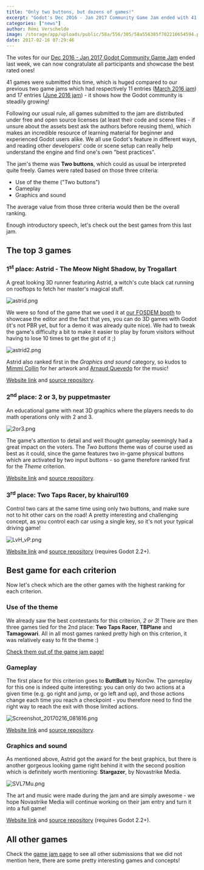 ```yaml
---
title: "Only two buttons, but dozens of games!"
excerpt: "Godot's Dec 2016 - Jan 2017 Community Game Jam ended with 41 entries, including some very interesting games! Check the jam winners in this post: Astrid - The Meow Night Shadow, 2 and 3, Two Taps Racer!"
categories: ["news"]
author: Rémi Verschelde
image: /storage/app/uploads/public/58a/556/305/58a556305f702210654594.png
date: 2017-02-16 07:29:46
---
```


The votes for our [Dec 2016 - Jan 2017 Godot Community Game Jam](https://itch.io/jam/godotjam122016) ended last week, we can now congratulate all participants and showcase the best rated ones!

41 games were submitted this time, which is huged compared to our previous two game jams which had respectively 11 entries ([March 2016 jam](https://itch.io/jam/godotjam032016)) and 17 entries ([June 2016 jam](https://itch.io/jam/godotjam062016)) - it shows how the Godot community is steadily growing!

Following our usual rule, all games submitted to the jam are distributed under free and open source licenses (at least their code and scene files - if unsure about the assets best ask the authors before reusing them), which makes an incredible resource of learning material for beginner and experienced Godot users alike. We all use Godot's feature in different ways, and reading other developers' code or scene setup can really help understand the engine and find one's own "best practices".

The jam's theme was **Two buttons**, which could as usual be interpreted quite freely. Games were rated based on those three criteria:
 - Use of the theme ("Two buttons")
 - Gameplay
 - Graphics and sound

The average value from those three criteria would then be the overall ranking.

Enough introductory speech, let's check out the best games from this last jam.

## The top 3 games

### 1<sup>st</sup> place: Astrid - The Meow Night Shadow, by Trogallart

A great looking 3D runner featuring Astrid, a witch's cute black cat running on rooftops to fetch her master's magical stuff.

![astrid.png](/storage/app/uploads/public/58a/2b0/3ba/58a2b03ba2c8f570113490.png)

We were so fond of the game that we used it at [our FOSDEM booth](/article/meet-us-fosdem-2017-and-godotcon) to showcase the editor and the fact that yes, you can do 3D games with Godot (it's not PBR yet, but for a demo it was already quite nice). We had to tweak the game's difficulty a bit to make it easier to play by forum visitors without having to lose 10 times to get the gist of it ;)

![astrid2.png](/storage/app/uploads/public/58a/2b0/7d6/58a2b07d6a0d3283866737.png)

Astrid also ranked first in the *Graphics and sound* category, so kudos to [Mimmi Collin](http://mimmiisbest.deviantart.com/) for her artwork and [Arnaud Quevedo](https://www.youtube.com/user/DarthNohks) for the music!

[Website link](https://trogallart.itch.io/astrid-the-meow-night-shadow) and [source repository](https://github.com/gmarais/Astrid-The-Meow-Night-Shadow).

### 2<sup>nd</sup> place: 2 or 3, by puppetmaster

An educational game with neat 3D graphics where the players needs to do math operations only with 2 and 3.

![2or3.png](/storage/app/uploads/public/58a/2b0/a61/58a2b0a614232280297653.png)

The game's attention to detail and well thought gameplay seemingly had a great impact on the voters. The *Two buttons* theme was of course used as best as it could, since the game features two in-game physical buttons which are activated by two input buttons - so game therefore ranked first for the *Theme* criterion.

[Website link](https://puppetmaster.itch.io/2-or-3) and [source repository](https://github.com/puppetmaster-/2_or_3).

### 3<sup>rd</sup> place: Two Taps Racer, by khairul169

Control two cars at the same time using only two buttons, and make sure not to hit other cars on the road! A pretty interesting and challenging concept, as you control each car using a single key, so it's not your typical driving game!

![LvH_vP.png](/storage/app/uploads/public/58a/550/a29/58a550a2907f4652401620.png)

[Website link](https://khairul169.itch.io/two-taps-racer) and [source repository](https://github.com/khairul169/two-taps-racer) (requires Godot 2.2+).


## Best game for each criterion

Now let's check which are the other games with the highest ranking for each criterion.

### Use of the theme

We already saw the best contestants for this criterion, *2 or 3*! There are then three games tied for the 2nd place: **Two Taps Racer**, **TBPlane** and **Tamagowari**. All in all most games ranked pretty high on this criterion, it was relatively easy to fit the theme :)

[Check them out of the game jam page!](https://itch.io/jam/godotjam122016/results/theme-two-buttons)

### Gameplay

The first place for this criterion goes to **ButtButt** by Non0w. The gameplay for this one is indeed quite interesting: you can only do two actions at a given time (e.g. go right and jump, or go left and up), and those actions change each time you reach a checkpoint - you therefore need to find the right way to reach the exit with those limited actions.

![Screenshot_20170216_081816.png](/storage/app/uploads/public/58a/552/cfc/58a552cfc6788437479290.png)

[Website link](https://non0w.itch.io/buttbutt) and [source repository](https://github.com/arnaudcoj/godot_game_jam_2016).

### Graphics and sound

As mentioned above, Astrid got the award for the best graphics, but there is another gorgeous looking game right behind it with the second position which is definitely worth mentioning: **Stargazer**, by Novastrike Media.

![SVL7Mu.png](/storage/app/uploads/public/58a/553/79e/58a55379e5291817877456.png)

The art and music were made during the jam and are simply awesome - we hope Novastrike Media will continue working on their jam entry and turn it into a full game!

[Website link](https://novastrike.itch.io/stargazer) and [source repository](https://github.com/Novastrike/stargazer) (requires Godot 2.2+).

## All other games

Check the [game jam page](https://itch.io/jam/godotjam122016) to see all other submissions that we did not mention here, there are some pretty interesting games and concepts!
